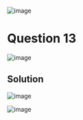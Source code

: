 ![image](https://github.com/user-attachments/assets/002fa759-a4c7-4313-9725-5cf0a6b402a1)
# Question 13
![image](https://github.com/user-attachments/assets/ee6a130a-2e56-4e50-8a76-5761383ee101)
## Solution

![image](https://github.com/user-attachments/assets/63c9b814-db56-4cd6-9efa-d6a37461426c)

![image](https://github.com/user-attachments/assets/3da3207c-a8b7-4d63-bd4c-291e4adc93d5)
